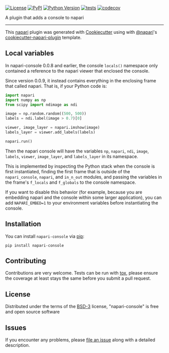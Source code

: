 
[![License](https://img.shields.io/pypi/l/napari-console.svg?color=green)](https://github.com/napari/napari-console/raw/master/LICENSE)
[![PyPI](https://img.shields.io/pypi/v/napari-console.svg?color=green)](https://pypi.org/project/napari-console)
[![Python Version](https://img.shields.io/pypi/pyversions/napari-console.svg?color=green)](https://python.org)
[![tests](https://github.com/napari/napari-console/workflows/tests/badge.svg)](https://github.com/napari/napari-console/actions)
[![codecov](https://codecov.io/gh/napari/napari-console/branch/main/graph/badge.svg)](https://codecov.io/gh/napari/napari-console)

A plugin that adds a console to napari

----------------------------------

This [napari] plugin was generated with [Cookiecutter] using with [@napari]'s [cookiecutter-napari-plugin] template.

<!--
Don't miss the full getting started guide to set up your new package:
https://github.com/napari/cookiecutter-napari-plugin#getting-started

and review the napari docs for plugin developers:
https://napari.org/docs/plugins/index.html
-->

## Local variables

In napari-console 0.0.8 and earlier, the console `locals()` namespace only
contained a reference to the napari viewer that enclosed the console.

Since version 0.0.9, it instead contains everything in the enclosing frame that
called napari. That is, if your Python code is:

```python
import napari
import numpy as np
from scipy import ndimage as ndi

image = np.random.random((500, 500))
labels = ndi.label(image > 0.7)[0]

viewer, image_layer = napari.imshow(image)
labels_layer = viewer.add_labels(labels)

napari.run()
```

Then the napari console will have the variables `np`, `napari`, `ndi`, `image`,
`labels`, `viewer`, `image_layer`, and `labels_layer` in its namespace.

This is implemented by inspecting the Python stack when the console is first
instantiated, finding the first frame that is outside of the `napari_console`,
`napari`, and `in_n_out` modules, and passing the variables in the frame's
`f_locals` and `f_globals` to the console namespace.

If you want to disable this behavior (for example, because you are embedding
napari and the console within some larger application), you can add
`NAPARI_EMBED=1` to your environment variables before instantiating the
console.

## Installation

You can install `napari-console` via [pip]:

    pip install napari-console

## Contributing

Contributions are very welcome. Tests can be run with [tox], please ensure
the coverage at least stays the same before you submit a pull request.

## License

Distributed under the terms of the [BSD-3] license,
"napari-console" is free and open source software

## Issues

If you encounter any problems, please [file an issue] along with a detailed description.

[napari]: https://github.com/napari/napari
[Cookiecutter]: https://github.com/audreyr/cookiecutter
[@napari]: https://github.com/napari
[MIT]: http://opensource.org/licenses/MIT
[BSD-3]: http://opensource.org/licenses/BSD-3-Clause
[GNU GPL v3.0]: http://www.gnu.org/licenses/gpl-3.0.txt
[GNU LGPL v3.0]: http://www.gnu.org/licenses/lgpl-3.0.txt
[Apache Software License 2.0]: http://www.apache.org/licenses/LICENSE-2.0
[Mozilla Public License 2.0]: https://www.mozilla.org/media/MPL/2.0/index.txt
[cookiecutter-napari-plugin]: https://github.com/napari/cookiecutter-napari-plugin
[file an issue]: https://github.com/sofroniewn/napari-console/issues
[napari]: https://github.com/napari/napari
[tox]: https://tox.readthedocs.io/en/latest/
[pip]: https://pypi.org/project/pip/
[PyPI]: https://pypi.org/
